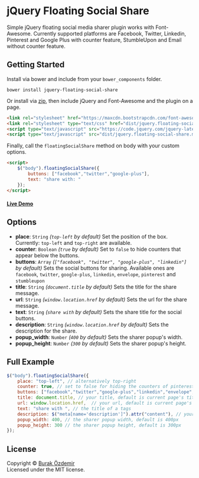 jQuery Floating Social Share
================================

Simple jQuery floating social media sharer plugin works with Font-Awesome. Currently supported platforms are Facebook, Twitter, Linkedin, Pinterest and Google Plus with counter feature, StumbleUpon and Email without counter feature.

## Getting Started

Install via bower and include from your `bower_components` folder.

`bower install jquery-floating-social-share`

Or install via <a target="_blank" href="https://github.com/ozdemirburak/jquery-floating-social-share/archive/master.zip">zip</a>, then include jQuery and Font-Awesome and the plugin on a page.

```html
<link rel="stylesheet" href="https://maxcdn.bootstrapcdn.com/font-awesome/4.4.0/css/font-awesome.min.css">
<link rel="stylesheet" type="text/css" href="dist/jquery.floating-social-share.min.css" />
<script type="text/javascript" src="https://code.jquery.com/jquery-latest.min.js"></script>
<script type="text/javascript" src="dist/jquery.floating-social-share.min.js"></script>
```

Finally, call the `floatingSocialShare` method on body with your custom options.

```html
<script>
	$("body").floatingSocialShare({
 		buttons: ["facebook","twitter","google-plus"],
        text: "share with: "
	});
</script>
```

#### [Live Demo](http://onlinealarmkur.com)

## Options

* **place**: `String` *(`top-left` by default)* Set the position of the box. Currently: `top-left` and `top-right` are available.
* **counter**: `Boolean` *(`true` by default)* Set to `false` to hide counters that appear below the buttons.
* **buttons**: `Array` *(`["facebook", "twitter", "google-plus", "linkedin"]` by default)* Sets the social buttons for sharing. Available ones are `facebook`, `twitter`, `google-plus`, `linkedin`, `envelope`, `pinterest` and `stumbleupon`
* **title**: `String` *(`document.title` by default)* Sets the title for the share message.
* **url**: `String` *(`window.location.href` by default)* Sets the url for the share message.
* **text**: `String` *(`share with` by default)* Sets the share title for the social buttons.
* **description**: `String` *(`window.location.href` by default)* Sets the description for the share.
* **popup_width**: `Number` *(`400` by default)* Sets the sharer popup's width.
* **popup_height**: `Number` *(`300` by default)* Sets the sharer popup's height.

## Full Example

```javascript
$("body").floatingSocialShare({
	place: "top-left", // alternatively top-right
    counter: true, // set to false for hiding the counters of pinterest, facebook, twitter, linkedin and google-plus
    buttons: ["facebook","twitter","google-plus","linkedin","envelope","stumbleupon","pinterest"], // all of the currently avalaible social buttons
    title: document.title, // your title, default is current page's title
    url: window.location.href,  // your url, default is current page's url
    text: "share with ", // the title of a tags
    description: $("meta[name='description']").attr("content"), // your description, default is current page's description
    popup_width: 400, // the sharer popup width, default is 400px
    popup_height: 300 // the sharer popup height, default is 300px
});
```

## License
Copyright &copy; [Burak Özdemir](http://burakozdemir.co.uk)<br>
Licensed under the MIT license.

